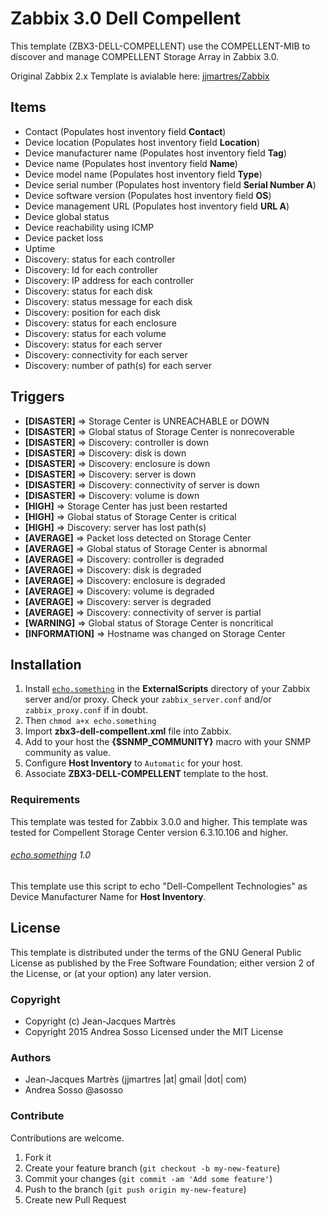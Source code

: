 Zabbix 3.0 Dell Compellent
==========================

This template (ZBX3-DELL-COMPELLENT) use the COMPELLENT-MIB to discover and manage COMPELLENT Storage Array in Zabbix 3.0.

Original Zabbix 2.x Template is avialable here: [jjmartres/Zabbix](https://github.com/jjmartres/Zabbix/tree/master/zbx-templates/zbx-dell-compellent)

Items
-----

  * Contact (Populates host inventory field **Contact**)
  * Device location (Populates host inventory field **Location**)
  * Device manufacturer name (Populates host inventory field **Tag**)
  * Device name (Populates host inventory field **Name**)
  * Device model name (Populates host inventory field **Type**)
  * Device serial number (Populates host inventory field **Serial Number A**)
  * Device software version (Populates host inventory field **OS**)
  * Device management URL (Populates host inventory field **URL A**)
  * Device global status
  * Device reachability using ICMP
  * Device packet loss
  * Uptime
  * Discovery: status for each controller
  * Discovery: Id for each controller
  * Discovery: IP address for each controller
  * Discovery: status for each disk
  * Discovery: status message for each disk
  * Discovery: position for each disk
  * Discovery: status for each enclosure
  * Discovery: status for each volume
  * Discovery: status for each server
  * Discovery: connectivity for each server
  * Discovery: number of path(s) for each server

Triggers
--------

  * **[DISASTER]** => Storage Center is UNREACHABLE or DOWN
  * **[DISASTER]** => Global status of Storage Center is nonrecoverable
  * **[DISASTER]** => Discovery: controller is down
  * **[DISASTER]** => Discovery: disk is down
  * **[DISASTER]** => Discovery: enclosure is down
  * **[DISASTER]** => Discovery: server is down
  * **[DISASTER]** => Discovery: connectivity of server is down
  * **[DISASTER]** => Discovery: volume is down
  * **[HIGH]** => Storage Center has just been restarted
  * **[HIGH]** => Global status of Storage Center is critical
  * **[HIGH]** => Discovery: server has lost path(s)
  * **[AVERAGE]** => Packet loss detected on Storage Center
  * **[AVERAGE]** => Global status of Storage Center is abnormal
  * **[AVERAGE]** => Discovery: controller is degraded
  * **[AVERAGE]** => Discovery: disk is degraded
  * **[AVERAGE]** => Discovery: enclosure is degraded
  * **[AVERAGE]** => Discovery: volume is degraded
  * **[AVERAGE]** => Discovery: server is degraded
  * **[AVERAGE]** => Discovery: connectivity of server is partial
  * **[WARNING]** => Global status of Storage Center is noncritical
  * **[INFORMATION]** => Hostname was changed on Storage Center

Installation
------------

1. Install [`echo.something`](https://github.com/jjmartres/Zabbix/tree/master/zbx-scripts/echo.something) in the **ExternalScripts** directory of your Zabbix server and/or proxy. Check your `zabbix_server.conf` and/or `zabbix_proxy.conf` if in doubt.
2. Then `chmod a+x echo.something`
5. Import **zbx3-dell-compellent.xml** file into Zabbix.
6. Add to your host the **{$SNMP_COMMUNITY}** macro with your SNMP community as value.
7. Configure **Host Inventory** to `Automatic` for your host.
8. Associate **ZBX3-DELL-COMPELLENT** template to the host.

### Requirements

This template was tested for Zabbix 3.0.0 and higher.
This template was tested for Compellent Storage Center version 6.3.10.106 and higher.

###### [echo.something](https://github.com/jjmartres/Zabbix/tree/master/zbx-scripts/echo.something) 1.0

This template use this script to echo "Dell-Compellent Technologies" as Device Manufacturer Name for **Host Inventory**.

License
-------

This template is distributed under the terms of the GNU General Public License as published by the Free Software Foundation; either version 2 of the  License, or (at your option) any later version.

### Copyright

  * Copyright (c) Jean-Jacques Martrès
  * Copyright 2015 Andrea Sosso Licensed under the MIT License

### Authors

  * Jean-Jacques Martrès
  (jjmartres |at| gmail |dot| com)
  * Andrea Sosso @asosso

### Contribute

Contributions are welcome.

1. Fork it
2. Create your feature branch (`git checkout -b my-new-feature`)
3. Commit your changes (`git commit -am 'Add some feature'`)
4. Push to the branch (`git push origin my-new-feature`)
5. Create new Pull Request
